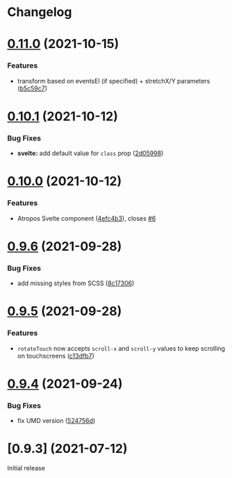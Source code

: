 # Changelog

# [0.11.0](https://github.com/nolimits4web/atropos/compare/v0.10.1...0.11.0) (2021-10-15)

### Features

- transform based on eventsEl (if specified) + stretchX/Y parameters ([b5c59c7](https://github.com/nolimits4web/atropos/commit/b5c59c786cf0a91b8518c4260e394ab9ee20c9e0))

# [0.10.1](https://github.com/nolimits4web/atropos/compare/v0.10.0...v0.10.1) (2021-10-12)

### Bug Fixes

- **svelte:** add default value for `class` prop ([2d05998](https://github.com/nolimits4web/atropos/commit/2d0599880870c19364752f9454c33ad4bac2c316))

# [0.10.0](https://github.com/nolimits4web/atropos/compare/v0.9.6...v0.10.0) (2021-10-12)

### Features

- Atropos Svelte component ([4efc4b3](https://github.com/nolimits4web/atropos/commit/4efc4b3f3d6848ceb77611f61a75e8a05b9112e8)), closes [#6](https://github.com/nolimits4web/atropos/issues/6)

# [0.9.6](https://github.com/nolimits4web/atropos/compare/v0.9.5...v0.9.6) (2021-09-28)

### Bug Fixes

- add missing styles from SCSS ([8c17306](https://github.com/nolimits4web/atropos/commit/8c173067435085001735ec15028095b9d2b91deb))

# [0.9.5](https://github.com/nolimits4web/atropos/compare/v0.9.4...v0.9.5) (2021-09-28)

### Features

- `rotateTouch` now accepts `scroll-x` and `scroll-y` values to keep scrolling on touchscreens ([c13dfb7](https://github.com/nolimits4web/atropos/commit/c13dfb7204be1b3972478b1bdf40973884f4aa5f))

# [0.9.4](https://github.com/nolimits4web/atropos/compare/v0.9.3...v0.9.4) (2021-09-24)

### Bug Fixes

- fix UMD version ([524756d](https://github.com/nolimits4web/atropos/commit/524756d359e38d41d6e6ec9e9e07e76c3299c33b))

# [0.9.3] (2021-07-12)

Initial release

